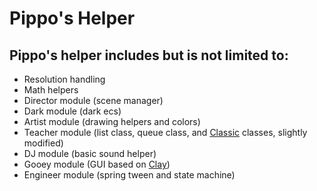 # Pippo's Helper
## Pippo's helper includes but is not limited to:
 * Resolution handling
 * Math helpers
 * Director module (scene manager)
 * Dark module (dark ecs)
 * Artist module (drawing helpers and colors)
 * Teacher module (list class, queue class, and [Classic](https://github.com/rxi/classic) classes, slightly modified)
 * DJ module (basic sound helper)
 * Gooey module (GUI based on [Clay](https://github.com/nicbarker/clay))
 * Engineer module (spring tween and state machine)
